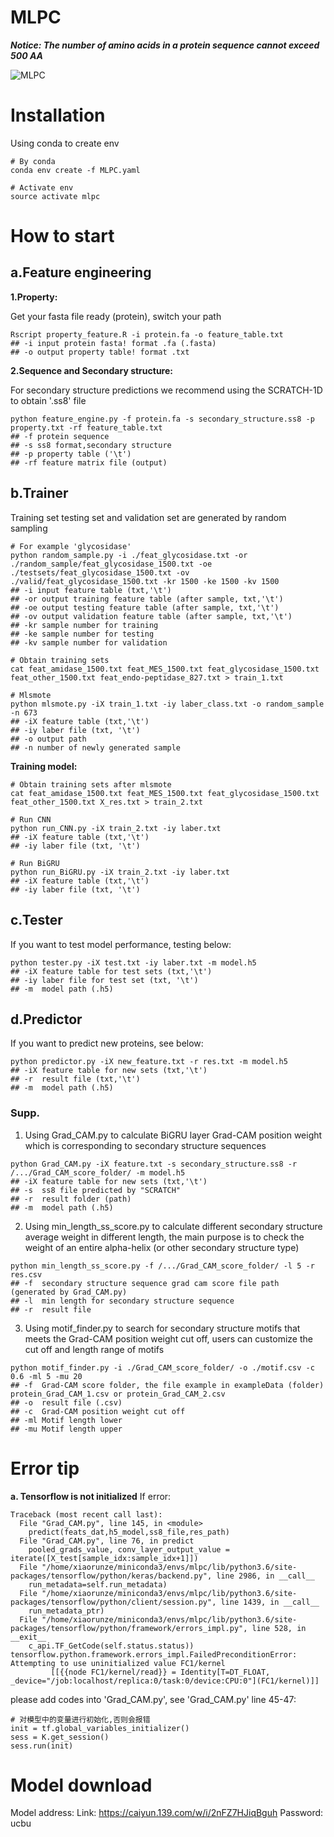 # MLPC
***Notice: The number of amino acids in a protein sequence cannot exceed 500 AA***


![MLPC](https://github.com/user-attachments/assets/c4f2b9db-90e3-44f9-9ca2-66c95801b31b)

# Installation

Using conda to create env

```
# By conda
conda env create -f MLPC.yaml

# Activate env
source activate mlpc
```

# How to start
## a.Feature engineering
**1.Property:**

Get your fasta file ready (protein), switch your path
```
Rscript property_feature.R -i protein.fa -o feature_table.txt
## -i input protein fasta! format .fa (.fasta)
## -o output property table! format .txt
```

**2.Sequence and Secondary structure:**

For secondary structure predictions we recommend using the SCRATCH-1D to obtain '.ss8' file

```
python feature_engine.py -f protein.fa -s secondary_structure.ss8 -p property.txt -rf feature_table.txt
## -f protein sequence
## -s ss8 format,secondary structure
## -p property table ('\t')
## -rf feature matrix file (output)
```

## b.Trainer

Training set testing set and validation set are generated by random sampling

```
# For example 'glycosidase'
python random_sample.py -i ./feat_glycosidase.txt -or ./random_sample/feat_glycosidase_1500.txt -oe ./testsets/feat_glycosidase_1500.txt -ov ./valid/feat_glycosidase_1500.txt -kr 1500 -ke 1500 -kv 1500
## -i input feature table (txt,'\t')
## -or output training feature table (after sample, txt,'\t')
## -oe output testing feature table (after sample, txt,'\t')
## -ov output validation feature table (after sample, txt,'\t')
## -kr sample number for training
## -ke sample number for testing
## -kv sample number for validation

# Obtain training sets
cat feat_amidase_1500.txt feat_MES_1500.txt feat_glycosidase_1500.txt feat_other_1500.txt feat_endo-peptidase_827.txt > train_1.txt

# Mlsmote
python mlsmote.py -iX train_1.txt -iy laber_class.txt -o random_sample -n 673
## -iX feature table (txt,'\t')
## -iy laber file (txt, '\t')
## -o output path
## -n number of newly generated sample
```

**Training model:**

```
# Obtain training sets after mlsmote
cat feat_amidase_1500.txt feat_MES_1500.txt feat_glycosidase_1500.txt feat_other_1500.txt X_res.txt > train_2.txt

# Run CNN
python run_CNN.py -iX train_2.txt -iy laber.txt
## -iX feature table (txt,'\t')
## -iy laber file (txt, '\t')

# Run BiGRU
python run_BiGRU.py -iX train_2.txt -iy laber.txt
## -iX feature table (txt,'\t')
## -iy laber file (txt, '\t')
```

## c.Tester

If you want to test model performance, testing below:

```
python tester.py -iX test.txt -iy laber.txt -m model.h5
## -iX feature table for test sets (txt,'\t')
## -iy laber file for test set (txt, '\t')
## -m  model path (.h5)
```

## d.Predictor

If you want to predict new proteins, see below:

```
python predictor.py -iX new_feature.txt -r res.txt -m model.h5
## -iX feature table for new sets (txt,'\t')
## -r  result file (txt,'\t')
## -m  model path (.h5)
```

### Supp.
1. Using Grad_CAM.py to calculate BiGRU layer Grad-CAM position weight which is corresponding to secondary structure sequences

```
python Grad_CAM.py -iX feature.txt -s secondary_structure.ss8 -r /.../Grad_CAM_score_folder/ -m model.h5
## -iX feature table for new sets (txt,'\t')
## -s  ss8 file predicted by "SCRATCH"
## -r  result folder (path)
## -m  model path (.h5)
```

2. Using min_length_ss_score.py to calculate different secondary structure average weight in different length, the main purpose is to check the weight of an entire alpha-helix (or other secondary structure type) 

```
python min_length_ss_score.py -f /.../Grad_CAM_score_folder/ -l 5 -r res.csv
## -f  secondary structure sequence grad cam score file path (generated by Grad_CAM.py)
## -l  min length for secondary structure sequence
## -r  result file
```

3. Using motif_finder.py to search for secondary structure motifs that meets the Grad-CAM position weight cut off, users can customize the cut off and length range of motifs

```
python motif_finder.py -i ./Grad_CAM_score_folder/ -o ./motif.csv -c 0.6 -ml 5 -mu 20
## -f  Grad-CAM score folder, the file example in exampleData (folder) protein_Grad_CAM_1.csv or protein_Grad_CAM_2.csv
## -o  result file (.csv)
## -c  Grad-CAM position weight cut off
## -ml Motif length lower
## -mu Motif length upper
```

# Error tip
**a. Tensorflow is not initialized**
If error:
```
Traceback (most recent call last):
  File "Grad_CAM.py", line 145, in <module>
    predict(feats_dat,h5_model,ss8_file,res_path)
  File "Grad_CAM.py", line 76, in predict
    pooled_grads_value, conv_layer_output_value = iterate([X_test[sample_idx:sample_idx+1]])
  File "/home/xiaorunze/miniconda3/envs/mlpc/lib/python3.6/site-packages/tensorflow/python/keras/backend.py", line 2986, in __call__
    run_metadata=self.run_metadata)
  File "/home/xiaorunze/miniconda3/envs/mlpc/lib/python3.6/site-packages/tensorflow/python/client/session.py", line 1439, in __call__
    run_metadata_ptr)
  File "/home/xiaorunze/miniconda3/envs/mlpc/lib/python3.6/site-packages/tensorflow/python/framework/errors_impl.py", line 528, in __exit__
    c_api.TF_GetCode(self.status.status))
tensorflow.python.framework.errors_impl.FailedPreconditionError: Attempting to use uninitialized value FC1/kernel
         [[{{node FC1/kernel/read}} = Identity[T=DT_FLOAT, _device="/job:localhost/replica:0/task:0/device:CPU:0"](FC1/kernel)]]
```
please add codes into 'Grad_CAM.py', see 'Grad_CAM.py' line 45-47:
```
# 对模型中的变量进行初始化,否则会报错
init = tf.global_variables_initializer()
sess = K.get_session()
sess.run(init)
```

# Model download
Model address:
  Link: https://caiyun.139.com/w/i/2nFZ7HJiqBguh
  Password: ucbu
